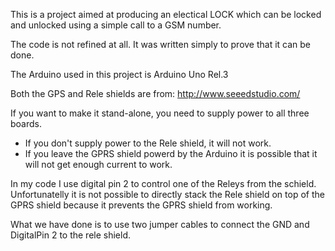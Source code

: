 This is a project aimed at producing an electical LOCK which can be locked and unlocked using a simple call to a GSM number.

The code is not refined at all. It was written simply to prove that it can be done.

The Arduino used in this project is Arduino Uno Rel.3

Both the GPS and Rele shields are from: http://www.seeedstudio.com/


If you want to make it stand-alone, you need to supply power to all three boards. 

  - If you don't supply power to the Rele shield, it will not work.
  - If you leave the GPRS shield powerd by the Arduino it is possible that it will not get enough current to work.

In my code I use digital pin 2 to control one of the Releys from the schield. Unfortunatelly it is not possible to directly stack the Rele shield on top of the GPRS shield because it prevents the GPRS shield from working.

What we have done is to use two jumper cables to connect the GND and DigitalPin 2 to the rele shield.

